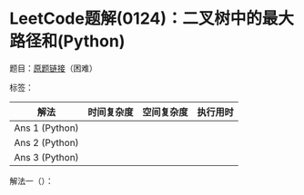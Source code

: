 # LeetCode题解(0124)：二叉树中的最大路径和(Python)

题目：[原题链接](https://leetcode-cn.com/problems/binary-tree-maximum-path-sum/)（困难）

标签：

| 解法           | 时间复杂度 | 空间复杂度 | 执行用时 |
| -------------- | ---------- | ---------- | -------- |
| Ans 1 (Python) |            |            |          |
| Ans 2 (Python) |            |            |          |
| Ans 3 (Python) |            |            |          |

解法一（）：


